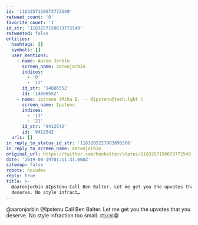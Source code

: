 ```yaml
---
id: '1163257150673772549'
retweet_count: '0'
favorite_count: '1'
id_str: '1163257150673772549'
retweeted: false
entities:
  hashtags: []
  symbols: []
  user_mentions:
    - name: Aaron Jorbin
      screen_name: aaronjorbin
      indices:
        - '0'
        - '12'
      id_str: '14886552'
      id: '14886552'
    - name: ipstenu (Mika E. -- @ipstenu@tech.lgbt )
      screen_name: Ipstenu
      indices:
        - '13'
        - '21'
      id_str: '9412542'
      id: '9412542'
  urls: []
in_reply_to_status_id_str: '1163205227903893506'
in_reply_to_screen_name: aaronjorbin
original_url: https://twitter.com/benbalter/status/1163257150673772549
date: '2019-08-19T01:11:31.000Z'
sitemap: false
robots: noindex
reply: true
title: >-
  @aaronjorbin @Ipstenu Call Ben Balter. Let me get you the upvotes that you
  deserve. No style infract…
---
```


@aaronjorbin @Ipstenu Call Ben Balter. Let me get you the upvotes that you deserve. No style infraction too small. ⚖️🇺🇲😁